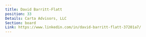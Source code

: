 ```yaml
---
title: David Barritt-Flatt
position: 33
Details: Carta Advisors, LLC
Section: board
Link: https://www.linkedin.com/in/david-barritt-flatt-37201a7/
---
```


